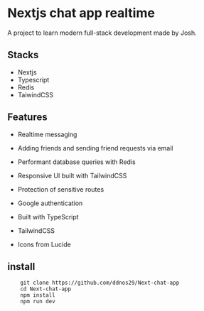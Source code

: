 # Nextjs chat app realtime

A project to learn modern full-stack development made by Josh.

## Stacks
- Nextjs
- Typescript
- Redis
- TaiwindCSS
## Features

-  Realtime messaging
-  Adding friends and sending friend requests via email
-  Performant database queries with Redis
-  Responsive UI built with TailwindCSS
-  Protection of sensitive routes
-  Google authentication

-  Built with TypeScript
-  TailwindCSS
-  Icons from Lucide

## install

```
	git clone https://github.com/ddnos29/Next-chat-app
	cd Next-chat-app
	npm install
	npm run dev
```
